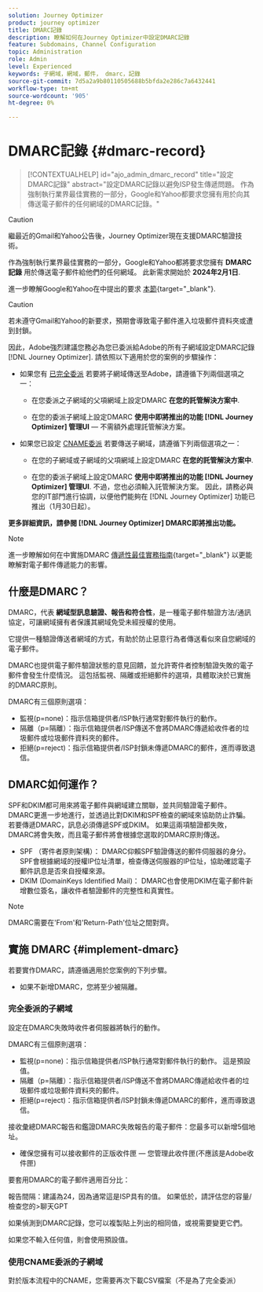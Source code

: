 ```yaml
---
solution: Journey Optimizer
product: journey optimizer
title: DMARC記錄
description: 瞭解如何在Journey Optimizer中設定DMARC記錄
feature: Subdomains, Channel Configuration
topic: Administration
role: Admin
level: Experienced
keywords: 子網域，網域，郵件， dmarc，記錄
source-git-commit: 7d5a2a9b80110505688b5bfda2e286c7a6432441
workflow-type: tm+mt
source-wordcount: '905'
ht-degree: 0%

---
```


# DMARC記錄 {#dmarc-record}

>[!CONTEXTUALHELP]
>id="ajo_admin_dmarc_record"
>title="設定DMARC記錄"
>abstract="設定DMARC記錄以避免ISP發生傳遞問題。 作為強制執行業界最佳實務的一部分，Google和Yahoo都要求您擁有用於向其傳送電子郵件的任何網域的DMARC記錄。"

>[!CAUTION]
>
>繼最近的Gmail和Yahoo公告後，Journey Optimizer現在支援DMARC驗證技術。

<!--TO ADD TO AJO HOME PAGE (first tab)

>[!TAB Mandatory DMARC update]

As part of their enforcing industry best practices, Google and Yahoo will both be requiring that you have a DMARC record for any domain you use to send email to them, starting on **February 1st, 2024**. Make sure that you have DMARC record set up for all the subdomains that you have delegated to Adobe in Journey Optimizer.

[![image](using/assets/do-not-localize/learn-more-button.svg)](using/configuration/dmarc-record-update.md)
-->

作為強制執行業界最佳實務的一部分，Google和Yahoo都將要求您擁有 **DMARC記錄** 用於傳送電子郵件給他們的任何網域。 此新需求開始於 **2024年2月1日**.

進一步瞭解Google和Yahoo在中提出的要求 [本節](https://experienceleague.adobe.com/docs/deliverability-learn/deliverability-best-practice-guide/additional-resources/guidance-around-changes-to-google-and-yahoo.html?lang=en#dmarc%3A){target="_blank"}.

>[!CAUTION]
>
>若未遵守Gmail和Yahoo的新要求，預期會導致電子郵件進入垃圾郵件資料夾或遭到封鎖。

因此，Adobe強烈建議您務必為您已委派給Adobe的所有子網域設定DMARC記錄 [!DNL Journey Optimizer]. 請依照以下適用於您的案例的步驟操作：

* 如果您有 [已完全委派](delegate-subdomain.md#full-subdomain-delegation) 若要將子網域傳送至Adobe，請遵循下列兩個選項之一：

   * 在您委派之子網域的父項網域上設定DMARC **在您的託管解決方案中**.

   * 在您的委派子網域上設定DMARC **使用中即將推出的功能 [!DNL Journey Optimizer] 管理UI**  — 不需額外處理託管解決方案。

* 如果您已設定 [CNAME委派](delegate-subdomain.md#cname-subdomain-delegation) 若要傳送子網域，請遵循下列兩個選項之一：

   * 在您的子網域或子網域的父項網域上設定DMARC **在您的託管解決方案中**.

   * 在您的委派子網域上設定DMARC **使用中即將推出的功能 [!DNL Journey Optimizer] 管理UI**. 不過，您也必須輸入託管解決方案。 因此，請務必與您的IT部門進行協調，以便他們能夠在 [!DNL Journey Optimizer] 功能已推出（1月30日起）。 <!--and be ready on February 1st, 2024-->

**更多詳細資訊，請參閱 [!DNL Journey Optimizer] DMARC即將推出功能。**

>[!NOTE]
>
>進一步瞭解如何在中實施DMARC [傳遞性最佳實務指南](https://experienceleague.adobe.com/docs/deliverability-learn/deliverability-best-practice-guide/additional-resources/technotes/implement-dmarc.html#about){target="_blank"} 以更能瞭解對電子郵件傳遞能力的影響。

## 什麼是DMARC？

DMARC，代表 **網域型訊息驗證、報告和符合性**，是一種電子郵件驗證方法/通訊協定，可讓網域擁有者保護其網域免受未經授權的使用。

它提供一種驗證傳送者網域的方式，有助於防止惡意行為者傳送看似來自您網域的電子郵件。

DMARC也提供電子郵件驗證狀態的意見回饋，並允許寄件者控制驗證失敗的電子郵件會發生什麼情況。 這包括監視、隔離或拒絕郵件的選項，具體取決於已實施的DMARC原則。

<!--Setting up a DMARC record involves adding a DNS TXT record to your domain's DNS settings. This record specifies your DMARC policy, such as whether to quarantine or reject messages that fail authentication. Implementing DMARC is a proactive step towards enhancing email security and protecting both your organization and your recipients from email-based threats.-->

DMARC有三個原則選項：

* 監視(p=none)：指示信箱提供者/ISP執行通常對郵件執行的動作。
* 隔離（p=隔離）：指示信箱提供者/ISP傳送不會將DMARC傳遞給收件者的垃圾郵件或垃圾郵件資料夾的郵件。
* 拒絕(p=reject)：指示信箱提供者/ISP封鎖未傳遞DMARC的郵件，進而導致退信。

## DMARC如何運作？

SPF和DKIM都可用來將電子郵件與網域建立關聯，並共同驗證電子郵件。 DMARC更進一步地進行，並透過比對DKIM和SPF檢查的網域來協助防止詐騙。 若要傳遞DMARC，訊息必須傳遞SPF或DKIM。 如果這兩項驗證都失敗，DMARC將會失敗，而且電子郵件將會根據您選取的DMARC原則傳送。

* SPF （寄件者原則架構）： DMARC仰賴SPF驗證傳送的郵件伺服器的身分。 SPF會根據網域的授權IP位址清單，檢查傳送伺服器的IP位址，協助確認電子郵件訊息是否來自授權來源。
* DKIM (DomainKeys Identified Mail)： DMARC也會使用DKIM在電子郵件新增數位簽名，讓收件者驗證郵件的完整性和真實性。

>[!NOTE]
>
>DMARC需要在&#39;From&#39;和&#39;Return-Path&#39;位址之間對齊。


<!--

* DMARC helps prevent malicious actors from sending emails that appear to come from your domain. By setting up DMARC, you can specify how email providers should handle messages that fail authentication checks, reducing the likelihood that phishing emails will reach recipients.

* DMARC helps improve email deliverability by providing a clear policy for email providers to follow when encountering messages claiming to be from your domain. This can reduce the chances of legitimate emails being marked as spam or rejected.

DMARC helps protect against email spoofing, phishing, and other fraudulent activities.

It allows you to decide how a mailbox provider should handle emails that fail SPF and DKIM checks, providing a way to authenticate the sender's domain and prevent unauthorized use of the domain for malicious purposes.

-->


## 實施 DMARC {#implement-dmarc}

若要實作DMARC，請遵循適用於您案例的下列步驟。

* 如果不新增DMARC，您將至少被隔離。

### 完全委派的子網域

設定在DMARC失敗時收件者伺服器將執行的動作。

DMARC有三個原則選項：

* 監視(p=none)：指示信箱提供者/ISP執行通常對郵件執行的動作。 這是預設值。
* 隔離（p=隔離）：指示信箱提供者/ISP傳送不會將DMARC傳遞給收件者的垃圾郵件或垃圾郵件資料夾的郵件。
* 拒絕(p=reject)：指示信箱提供者/ISP封鎖未傳遞DMARC的郵件，進而導致退信。

接收彙總DMARC報告和鑑證DMARC失敗報告的電子郵件：您最多可以新增5個地址。

* 確保您擁有可以接收郵件的正版收件匣 — 您管理此收件匣(不應該是Adobe收件匣)

要套用DMARC的電子郵件適用百分比：

報告間隔：建議為24，因為通常這是ISP具有的值。
如果低於，請評估您的容量/檢查您的>聊天GPT

如果偵測到DMARC記錄，您可以複製貼上列出的相同值，或視需要變更它們。

如果您不輸入任何值，則會使用預設值。

### 使用CNAME委派的子網域

對於版本流程中的CNAME，您需要再次下載CSV檔案（不是為了完全委派）






